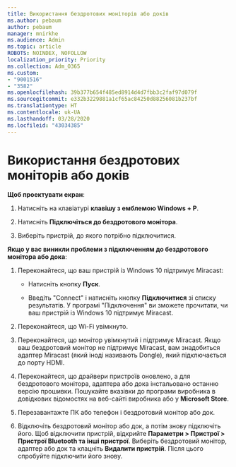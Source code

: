 ```yaml
---
title: Використання бездротових моніторів або доків
ms.author: pebaum
author: pebaum
manager: mnirkhe
ms.audience: Admin
ms.topic: article
ROBOTS: NOINDEX, NOFOLLOW
localization_priority: Priority
ms.collection: Adm_O365
ms.custom:
- "9001516"
- "3582"
ms.openlocfilehash: 39b377b654f485ed8914d4d7fbb3c2faf97d079f
ms.sourcegitcommit: e332b3229881a1cf65ac84250d88256081b237bf
ms.translationtype: HT
ms.contentlocale: uk-UA
ms.lasthandoff: 03/28/2020
ms.locfileid: "43034385"
---
```

# <a name="use-wireless-displays-or-docks"></a>Використання бездротових моніторів або доків

**Щоб проектувати екран**:

1. Натисніть на клавіатурі **клавішу з емблемою Windows + P**.

2. Натисніть **Підключіться до бездротового монітора**.

3. Виберіть пристрій, до якого потрібно підключитися.

**Якщо у вас виникли проблеми з підключенням до бездротового монітора або дока**:

1. Переконайтеся, що ваш пристрій із Windows 10 підтримує Miracast: 

    - Натисніть кнопку **Пуск**.
    
    - Введіть "Connect" і натисніть кнопку **Підключитися** зі списку результатів. У програмі "Підключення" ви зможете прочитати, чи ваш пристрій із Windows 10 підтримує Miracast. 

2. Переконайтеся, що Wi-Fi увімкнуто. 

3. Переконайтеся, що монітор увімкнутий і підтримує Miracast. Якщо ваш бездротовий монітор не підтримує Miracast, вам знадобиться адаптер Miracast (який іноді називають Dongle), який підключається до порту HDMI.

4. Переконайтеся, що драйвери пристроїв оновлено, а для бездротового монітора, адаптера або дока інстальовано останню версію прошивки. Пошукайте вказівки до програми виробника в довідкових відомостях на веб-сайті виробника або у **Microsoft Store**.

5. Перезавантажте ПК або телефон і бездротовий монітор або док.

6. Відключіть бездротовий монітор або док, а потім знову підключіть його. Щоб відключити пристрій, відкрийте **Параметри > Пристрої > Пристрої Bluetooth та інші пристрої**. Виберіть бездротовий монітор, адаптер або док та клацніть **Видалити пристрій**. Після цього спробуйте підключити його знову.
